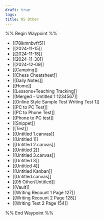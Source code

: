 ```yaml
---
draft: true
tags: 
title: 05 Other
---
```


%% Begin Waypoint %%

- [[78ikmnbvfr5]]
- [[2024-11-15]]
- [[2024-11-18]]
- [[2024-11-30]]
- [[2024-12-09]]
- [[Camping]]
- [[Chess Cheatsheet]]
- [[Daily Notes]]
- [[Home]]
- [[Lessons+Teaching Tracking]]
- [[Merged - Untitled 1 1234567]]
- [[Online Style Sample Test Writing Test 1]]
- [[PC to PC Test]]
- [[PC to Phone Test]]
- [[Phone to PC test]]
- [[Snippet]]
- [[Test]]
- [[Untitled 1.canvas]]
- [[Untitled 1]]
- [[Untitled 2.canvas]]
- [[Untitled 2]]
- [[Untitled 3.canvas]]
- [[Untitled 3]]
- [[Untitled 4]]
- [[Untitled Kanban]]
- [[Untitled.canvas]]
- [[05 Other/Untitled]]
- [[Vault]]
- [[Writing Recount 1 Page 127]]
- [[Writing Recount 2 Page 128]]
- [[Writing Test 2 Page 154]]

%% End Waypoint %%
